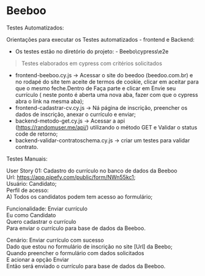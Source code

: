 # Beeboo

Testes Automatizados:

Orientações para executar os Testes automatizados - frontend e Backend:

* Os testes estão no diretório do projeto: - Beebo\cypress\e2e

> Testes elaborados em cypress com critérios solicitados 

* frontend-beeboo.cy.js -> Acessar o site do beedoo (beedoo.com.br) e no rodapé do site tem aceite de termos de cookie, clicar em aceitar para que o mesmo feche.Dentro de Faça parte e clicar em Envie seu currículo ( neste ponto é aberta uma nova aba, fazer com que o cypress abra o link na mesma aba);
* frontend-cadastrar-cv.cy.js -> Ná página de inscrição, preencher os dados de inscrição, anexar o currículo e enviar;
* backend-metodo-get.cy.js -> Acessar a api (https://randomuser.me/api/) utilizando o método GET e Validar o status code de retorno;
* backend-validar-contratoschema.cy.js -> criar um testes para validar contrato.

Testes Manuais:


User Story 01: Cadastro do currículo no banco de dados da Beeboo <br>
Url: https://app.pipefy.com/public/form/NWn55kc1; <br>
Usuário: Candidato; <br>
Perfil de acesso: <br>
A) Todos os candidatos podem tem acesso ao formulário; <br>

Funcionalidade: Enviar currículo <br>
Eu como Candidato <br>
Quero cadastrar o currículo  <br>
Para enviar o currículo para base de dados da Beeboo.  <br>

Cenário: Enviar currículo com sucesso <br>
Dado que estou no formulário de inscrição no site [Url] da Beebo;<br>
Quando preencher o formulário com dados solicitados <br>
E acionar a opção Enviar <br>
Então será enviado o currículo para base de dados da Beeboo. <br>








